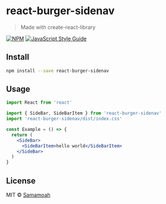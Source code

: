 # react-burger-sidenav

> Made with create-react-library

[![NPM](https://img.shields.io/npm/v/library.svg)](https://www.npmjs.com/package/library) [![JavaScript Style Guide](https://img.shields.io/badge/code_style-standard-brightgreen.svg)](https://standardjs.com)

## Install

```bash
npm install --save react-burger-sidenav
```

## Usage

```jsx
import React from 'react'

import { SideBar, SideBarItem } from 'react-burger-sidenav'
import 'react-burger-sidenav/dist/index.css'

const Example = () => {
  return (
    <SideBar>
      <SideBarItem>hello world</SideBarItem>
    </SideBar>
  )
}
```

## License

MIT © [Samamoah](https://github.com/Samamoah)
